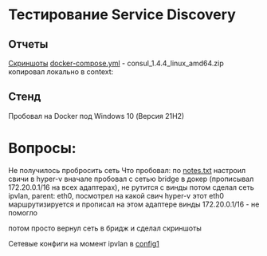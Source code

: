 ﻿# Тестирование Service Discovery

## Отчеты

[Скриншоты](screenshots.docx)
[docker-compose.yml](docker-compose.yml)  - consul_1.4.4_linux_amd64.zip копировал локально в context:



## Стенд

Пробовал на Docker под Windows 10  (Версия 21H2)

# Вопросы:
Не получилось пробросить сеть
Что пробовал:
 по [notes.txt](notes.txt)  настроил свичи в hyper-v
вначале пробовал с сетью bridge в докер (прописывал 172.20.0.1/16 на всех адаптерах), не рутится с винды
потом сделал сеть ipvlan, parent: eth0, посмотрел на какой свич hyper-v этот eth0 маршрутизируется и прописал на этом адаптере винды 172.20.0.1/16 - не помогло

потом просто вернул сеть в бридж и сделал скриншоты

Сетевые конфиги на момент ipvlan в [config1](config1)
    


